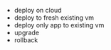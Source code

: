 - deploy on cloud
- deploy to fresh existing vm
- deploy only app to existing vm
- upgrade
- rollback
